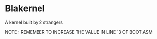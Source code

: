 # Blakernel
A kernel built by 2 strangers

NOTE : REMEMBER TO INCREASE THE VALUE IN LINE 13 OF BOOT.ASM 

